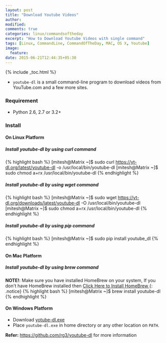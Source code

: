 ```yaml
---
layout: post
title: "Download Youtube Videos"
author:
modified:
comments: true
categories: linux/commandsoftheday
excerpt: "How to Download Youtube Videos with single command"
tags: [Linux, CommandLine, CommandOfTheDay, MAC, OS X, Youtube]
image:
  feature:
date: 2015-06-21T12:44:35+05:30
---
```


{% include _toc.html %}

* `youtube-dl` is a small command-line program to download videos from YouTube.com and a few more sites.


### Requirement

* Python 2.6, 2.7 or 3.2+

### Install

#### On Linux Platform

##### Install youtube-dl by using curl command
{% highlight bash %}
[mitesh@Matrix ~]$ sudo curl https://yt-dl.org/latest/youtube-dl -o /usr/local/bin/youtube-dl
[mitesh@Matrix ~]$ sudo chmod a+rx /usr/local/bin/youtube-dl
{% endhighlight %}

##### Install youtube-dl by using wget command
{% highlight bash %}
[mitesh@Matrix ~]$ sudo wget https://yt-dl.org/downloads/latest/youtube-dl -O /usr/local/bin/youtube-dl
[mitesh@Matrix ~]$ sudo chmod a+rx /usr/local/bin/youtube-dl
{% endhighlight %}

##### Install youtube-dl by using pip command
{% highlight bash %}
[mitesh@Matrix ~]$ sudo pip install youtube_dl
{% endhighlight %}

#### On Mac Platform

##### Install youtube-dl by using brew command
**NOTE!**: Make sure you have installed HomeBrew on your system,
If you don't have HomeBrew installed then <a href="/mac/things-to-do-after-installing-mac-os-x/#install-homebrew"> Click Here to Install HomeBrew </a>
{: .notice}
{% highlight bash %}
[mitesh@Matrix ~]$ brew install youtube-dl
{% endhighlight %}

#### On Windows Platform

* Download <a href="https://yt-dl.org/latest/youtube-dl.exe"> yotube-dl.exe </a>
* Place `youtube-dl.exe` in home directory or any other location on `PATH`.


**Refer:** <a href="https://github.com/rg3/youtube-dl">https://github.com/rg3/youtube-dl</a> for more information
